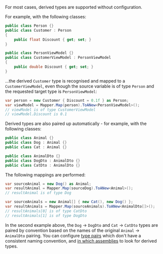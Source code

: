 For most cases, derived types are supported without configuration.

For example, with the following classes:

```cs
public class Person {}
public class Customer : Person
{
    public float Discount { get; set; }
}

public class PersonViewModel {}
public class CustomerViewModel : PersonViewModel
{
    public double Discount { get; set; }
}
```

...the derived `Customer` type is recognised and mapped to a `CustomerViewModel`, even though the source variable is of type `Person` and the requested target type is `PersonViewModel`:

```cs
var person = new Customer { Discount = 0.1f } as Person;
var viewModel = Mapper.Map(person).ToANew<PersonViewModel>();
// viewModel is of type CustomerViewModel
// viewModel.Discount is 0.1
```

Derived types are also paired up automatically - for example, with the following classes:

```cs
public class Animal {}
public class Dog : Animal {}
public class Cat : Animal {}

public class AnimalDto {}
public class DogDto : AnimalDto {}
public class CatDto : AnimalDto {}
```

The following mappings are performed:

```cs
var sourceAnimal = new Dog() as Animal;
var resultAnimal = Mapper.Map(sourceDog).ToANew<Animal>();
// resultAnimal is of type Dog

var sourceAnimals = new Animal[] { new Cat(), new Dog() };
var resultAnimals = Mapper.Map(sourceAnimals).ToANew<AnimalDto[]>();
// resultAnimals[0] is of type CatDto
// resultAnimals[1] is of type DogDto
```

In the second example above, the `Dog` -> `DogDto` and `Cat` -> `CatDto` types are paired by convention based on the names of the original `Animal` -> `AnimalDto` pairing. You can configure [type pairs](Pairing-Derived-Types) which don't have a consistent naming convention, and [in which assemblies](Assembly-Scanning) to look for derived types.